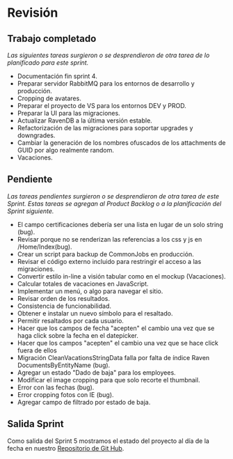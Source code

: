 # Revisión

## Trabajo completado

*Las siguientes tareas surgieron o se desprendieron de otra tarea de lo planificado para este sprint.*

* Documentación fin sprint 4.
* Preparar servidor RabbitMQ para los entornos de desarrollo y producción.
* Cropping de avatares.
* Preparar el proyecto de VS para los entornos DEV y PROD.
* Preparar la UI para las migraciones.
* Actualizar RavenDB a la última versión estable.
* Refactorización de las migraciones para soportar upgrades y downgrades.
* Cambiar la generación de los nombres ofuscados de los attachments de GUID por algo realmente random.
* Vacaciones.

## Pendiente

 *Las tareas pendientes surgieron o se desprendieron de otra tarea de este Sprint. Estas tareas se agregan al Product Backlog o a la planificación del Sprint siguiente.*

* El campo certificaciones debería ser una lista en lugar de un solo string (bug).
* Revisar porque no se renderizan las referencias a los css y js en /Home/Index(bug).
* Crear un script para backup de CommonJobs en producción.
* Revisar el código externo incluido para restringir el acceso a las migraciones.
* Convertir estilo in-line a visión tabular como en el mockup (Vacaciones).
* Calcular totales de vacaciones en JavaScript.
* Implementar un menú, o algo para navegar el sitio.
* Revisar orden de los resultados.
* Consistencia de funcionabilidad.
* Obtener e instalar un nuevo símbolo para el resaltado.
* Permitir resaltados por cada usuario.
* Hacer que los campos de fecha "acepten" el cambio una vez que se haga click sobre la fecha en el datepicker.
* Hacer que los campos "acepten" el cambio una vez que se hace click fuera de ellos
* Migración CleanVacationsStringData falla por falta de índice Raven DocumentsByEntityName (bug).
* Agregar un estado "Dado de baja" para los employees.
* Modificar el image cropping para que solo recorte el thumbnail.
* Error con las fechas (bug).
* Error cropping fotos con IE (bug).
* Agregar campo de filtrado por estado de baja.



## Salida Sprint 

Como salida del Sprint 5 mostramos el estado del proyecto al día de la fecha en nuestro [Repositorio de Git Hub](https://github.com/CommonJobs/CommonJobs/tree/Fin-Sprint-05 ).
